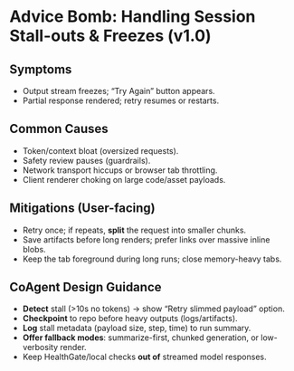 # Advice Bomb: Handling Session Stall-outs & Freezes (v1.0)

## Symptoms
- Output stream freezes; “Try Again” button appears.
- Partial response rendered; retry resumes or restarts.

## Common Causes
- Token/context bloat (oversized requests).
- Safety review pauses (guardrails).
- Network transport hiccups or browser tab throttling.
- Client renderer choking on large code/asset payloads.

## Mitigations (User-facing)
- Retry once; if repeats, **split** the request into smaller chunks.
- Save artifacts before long renders; prefer links over massive inline blobs.
- Keep the tab foreground during long runs; close memory-heavy tabs.

## CoAgent Design Guidance
- **Detect** stall (>10s no tokens) → show “Retry slimmed payload” option.
- **Checkpoint** to repo before heavy outputs (logs/artifacts).
- **Log** stall metadata (payload size, step, time) to run summary.
- **Offer fallback modes**: summarize-first, chunked generation, or low-verbosity render.
- Keep HealthGate/local checks **out of** streamed model responses.
